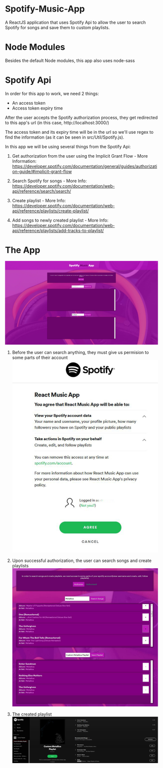 # Spotify-Music-App
A ReactJS application that uses Spotify Api to allow the user to search Spotify for songs and save them to custom playlists.

# Node Modules
Besides the default Node modules, this app also uses node-sass

# Spotify Api
In order for this app to work, we need 2 things:
- An access token
- Access token expiry time

After the user accepts the Spotify authorization process, they get redirected to this app's url (in this case, http://localhost:3000/)

The access token and its expiry time will be in the url so we'll use regex to find the information (as it can be seen in src/Util/Spotify.js).

In this app we will be using several things from the Spotify Api:

1) Get authorization from the user using the Implicit Grant Flow - More Information: https://developer.spotify.com/documentation/general/guides/authorization-guide/#implicit-grant-flow

2) Search Spotify for songs - More Info: https://developer.spotify.com/documentation/web-api/reference/search/search/

3) Create playlist - More Info: https://developer.spotify.com/documentation/web-api/reference/playlists/create-playlist/

4) Add songs to newly created playlist - More Info: https://developer.spotify.com/documentation/web-api/reference/playlists/add-tracks-to-playlist/

# The App
![The Music App](/app-img/app.jpg)

1) Before the user can search anything, they must give us permision to some parts of their account
![Spotify Auth Page](/app-img/authorize.JPG)

2) Upon successful authorization, the user can search songs and create playlists
![The Music App with search results](/app-img/search-songs.JPG)

3) The created playlist
![Created playlist on Spotify](/app-img/playlist.JPG)
